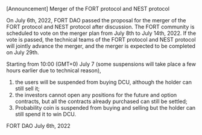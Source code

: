 [Announcement] Merger of the FORT protocol and NEST protocol

On July 6th, 2022, FORT DAO passed the proposal for the merger of the FORT protocol and NEST protocol after discussion. The FORT community is scheduled to vote on the merger plan from July 8th to July 14th, 2022. If the vote is passed, the technical teams of the FORT protocol and NEST protocol will jointly advance the merger, and the merger is expected to be completed on July 29th. 

Starting from 10:00 (GMT+0) July 7 (some suspensions will take place a few hours earlier due to technical reason), 
1) the users will be suspended from buying DCU, although the holder can still sell it; 
2) the investors cannot open any positions for the future and option contracts, but all the contracts already purchased can still be settled;
3) Probability coin is suspended from buying and selling but the holder can still spend it to win DCU.
	 

FORT DAO
July 6th, 2022
